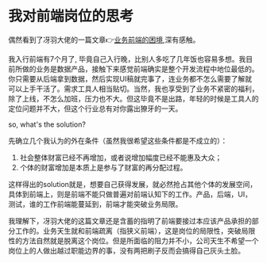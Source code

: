 # 我对前端岗位的思考
偶然看到了冴羽大佬的一篇文章:point_right:[业务前端的困境](https://github.com/mqyqingfeng/Blog/issues/172),深有感触。

我入行前端有7个月了, 毕竟自己入行晚，比别人多吃了几年饭也容易多想。我目前所做的业务是数据产品，接触下来感觉前端确实是整个开发流程中地位最低的。你只需要从后端拿到数据，然后实现UI稿就完事了，连业务都不怎么需要了解就可以上手干活了。需求工具人相当贴切。当然，我也享受到了业务不紧密的福利，除了上线，不怎么加班，压力也不大。但这毕竟不是出路，年轻的时候是工具人的定位问题并不大，但这个行业总有对你露出獠牙的一天。

so, what's the solution?

先确立几个我认为的外在条件（虽然我很希望这些条件都是不成立的）：
1. 社会整体财富已经不再增加，或者说增加幅度已经不能惠及大众；
2. 个体的财富增加是本质上是参与了财富的再分配过程。

这样得出的solution就是，想要自己获得发展，就必然抢占其他个体的发展空间，具体到前端上，则是前端不能只做普遍对前端认知下的工作。产品，后端，UI，测试，谁的工作前端能蔓延到，前端才能突破业务局限。

我理解下，冴羽大佬的这篇文章还是含蓄的指明了前端要接过本应该产品承担的部分工作的。业务天生就和前端疏离（指狭义前端），这是岗位的局限性，突破局限性的方法自然就是脱离这个岗位。但是所面临的阻力并不小，公司天生不希望一个岗位上的人做出越过职能边界的事，没有两把刷子反而会搞得自己灰头土脸。